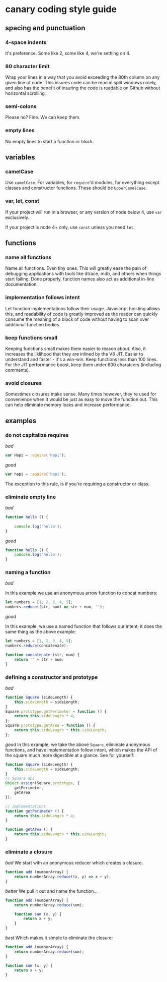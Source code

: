 canary coding style guide
=========================

## spacing and punctuation

### 4-space indents

It's preference. Some like 2, some like 4, we're settling on 4.

### 80 character limit

Wrap your lines in a way that you avoid exceeding the 80th column on any given
line of code. This insures code can be read in split windows nicely, and also
has the benefit of insuring the code is readable on Github without horizontal
scrolling.

### semi-colons

Please no? Fine. We can keep them.

### empty lines

No empty lines to start a function or block.


## variables

### camelCase

Use `camelCase`. For variables, for `require`'d modules, for everything except
classes and constructor functions. These should be `UpperCamelCase`. 

### var, let, const

If your project will run in a browser, or any version of node below 4, use `var`
exclusively. 

If your project is node 4+ only, use `const` unless you need `let`.


## functions

### name all functions

Name all functions. Even tiny ones. This will greatly ease the pain of debugging
applications with tools like dtrace, mdb, and others when things start failing.
Done properly, function names also act as additional in-line documentation.

### implementation follows intent

Let function implementations follow their usage. Javascript hoisting allows
this, and readability of code is greatly improved as the reader can quickly
consume the meaning of a block of code without having to scan over additional 
function bodies.

### keep functions small

Keeping functions small makes them easier to reason about. Also, it increases 
the liklihood that they are inlined by the V8 JIT. Easier to understand and
faster - it's a win-win. Keep functions less than 100 lines. For the JIT
performance boost, keep them under 600 charatcers (including comments).

### avoid closures

Somestimes closures make sense. Many times however, they're used for convenience
when it would be just as easy to move the function out. This can help eliminate
memory leaks and increase performance. 


## examples

### do not capitalize requires

*bad*

```javascript
var Hapi = require('hapi');
```

*good*

```javascript
var hapi = require('hapi');
```

The exception to this rule, is if you're requiring a constructor or class.

### eliminate empty line

*bad*

```javascript
function hello () {
    
    console.log('hello');
}
```

*good*

```javascript
function hello () {
    console.log('hello');
}
```

### naming a function

*bad*

In this example we use an anonymous arrow function to concat numbers:

```javascript
let numbers = [1, 2, 3, 4, 5];
numbers.reduce((str, num) => str + num, '');
```

*good*

In this example, we use a named function that follows our intent; it does the
same thing as the above example:

```javascript
let numbers = [1, 2, 3, 4, 5];
numbers.reduce(concatenate);

function concatenate (str, num) {
    return '' + str + num;
}
```

### defining a constructor and prototype

*bad*

```javascript
function Square (sideLength) {
    this.sideLength = sideLength;
}
Square.prototype.getPerimeter = function () {
    return this.sideLength * 4;
};
Square.prototype.getArea = function () {
    return this.sideLength * this.sideLength;
};
```

*good*
In this example, we take the above `Square`, eliminate anonymous functions, and
have implementation follow intent, which makes the API of the square much more
digestible at a glance. See for yourself:

```javascript
function Square (sideLength) {
    this.sideLength = sideLength;
}
// Square api
Object.assign(Square.prototype, {
    getPerimeter,
    getArea
});

// implementations
function getPerimeter () {
    return this.sideLength * 4;
}

function getArea () {
    return this.sideLength * this.sideLength;
}
```

### eliminate a closure

*bad*
We start with an anonymous reducer which creates a closure.

```javascript
function add (numberArray) {
    return numberArray.reduce((x, y) => x + y);
}
```

*better*
We pull it out and name the function...

```javascript
function add (numberArray) {
    return numberArray.reduce(sum);

    function sum (x, y) {
        return x + y;
    }
}
```

*best*
Which makes it simple to eliminate the closure:

```javascript
function add (numberArray) {
    return numberArray.reduce(sum);
}

function sum (x, y) {
    return x + y;
}
```
